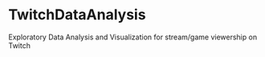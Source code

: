 # TwitchDataAnalysis
Exploratory Data Analysis and Visualization for stream/game viewership on Twitch
